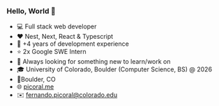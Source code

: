 ### Hello, World 👋

- 💻 Full stack web developer
- ❤️ Nest, Next, React & Typescript
- 💼 +4 years of development experience
- ⭐ 2x Google SWE Intern
- 👀 Always looking for something new to learn/work on
- 🎓 University of Colorado, Boulder (Computer Science, BS) @ 2026
- 📍Boulder, CO
- 🌐 [picoral.me](https://picoral.me)
- ✉️ [fernando.picoral@colorado.edu](mailto:fernando.picoral@colorado.edu)
